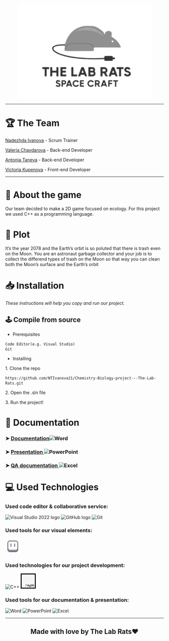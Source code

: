 <p align = "center">
  <img src="https://github.com/NTIvanova21/Chemistry-Biology-project---The-Lab-Rats/blob/main/Documentation/Images/logo.svg" width="425" text-align="center">
</p>


<hr>

# 🏆 The Team
<p><a href="https://github.com/NTIvanova21">Nadezhda Ivanova</a> - Scrum Trainer</p>
<p><a href="https://github.com/VDChavdarova21">Valeria Chavdarova</a> - Back-end Developer</p>
<p><a href="https://github.com/ATTaneva21">Antonia Taneva</a> - Back-end Developer</p>
<p><a href="https://github.com/VGKupenova21 ">Victoria Kupenova</a> - Front-end Developer</p>

<hr>

# 📖 About the game 

<p> Our team decided to make a 2D game focused on ecology. For this project we used  C++ as a programming language.</p>

# 🚀 Plot 
<p> It’s the year 2078 and the Earth’s orbit is so poluted that there is trash even on the Moon. You are an astronaut garbage collector and your job is to collect the differend types of trash on the Moon so that way you can clean both the Moon’s surface and the Earth’s orbit </p>



# 📥 Installation
<p><i>These instructions will help you copy and run our project.</i></p>

## 🕹️ Compile from source
- <p>Prerequisites</p>
```
Code Editor(e.g. Visual Studio)
Git
```

- <p>Installing<p>
<p>1. Clone the repo</p>

```
https://github.com/NTIvanova21/Chemistry-Biology-project---The-Lab-Rats.git
```
<p>2. Open the .sln file</p>
<p>3. Run the project!</p>

# 📄 Documentation
### ➤ <a href="https://github.com/NTIvanova21/Chemistry-Biology-project---The-Lab-Rats/blob/main/Documentation/Documentation.docx">Documentation</a><img src="https://cdn.worldvectorlogo.com/logos/word-1.svg" alt="Word" width="30" height="20"/> 
### ➤ <a href="https://github.com/NTIvanova21/Chemistry-Biology-project---The-Lab-Rats/blob/main/Documentation/Presentation.pptx">Presentation </a><img src="https://cdn.worldvectorlogo.com/logos/powerpoint-2.svg" alt="PowerPoint" width="30" height="20"/>
### ➤ <a href="https://github.com/NTIvanova21/Chemistry-Biology-project---The-Lab-Rats/blob/main/Documentation/QA_Documentation.xlsx">QA documentation </a><img src="https://cdn.worldvectorlogo.com/logos/excel-4.svg" alt="Excel" width="30" height="20"/>

# 💻 Used Technologies
### Used code editor & collaborative service: 
<p align="left">
  <p>
    <img src="https://cdn.worldvectorlogo.com/logos/visual-studio-2013.svg" alt="Visual Studio 2022 logo" width=48px>
    <img src="https://cdn.worldvectorlogo.com/logos/github-icon-1.svg" alt="GitHub logo" width=48px>
    <img src="https://cdn.worldvectorlogo.com/logos/git-bash.svg" alt="Git" width=48px>
  </p>
</p>

### Used tools for our visual elements:
<p align="left">
    <a href="https://www.aseprite.org/"><img src="https://github.com/NTIvanova21/Chemistry-Biology-project---The-Lab-Rats/blob/main/Documentation/Images/asesprite_logo.png" alt="Asesprite logo" width=48px/></a>
    
</p>

### Used technologies for our project development:
<p align="left">
    <p>
    <img src="https://seeklogo.com/images/C/c-logo-43CE78FF9C-seeklogo.com.png" alt="C++" width=48px>
    <img src="https://github.com/NTIvanova21/Chemistry-Biology-project---The-Lab-Rats/blob/main/Documentation/Images/Raylib.svg" alt = "Raylib" width = 48px>
    </p>
</p>

### Used tools for our documentation & presentation:
<p align="left">
    <p>
    <img src="https://cdn.worldvectorlogo.com/logos/word-1.svg" alt="Word" width=48px>
    <img src="https://cdn.worldvectorlogo.com/logos/powerpoint-2.svg" alt="PowerPoint" width=48px>
    <img src="https://cdn.worldvectorlogo.com/logos/excel-4.svg" alt="Excel" width=48px>
    </p>
</p>

<hr>

## <p align="center">Made with love by The Lab Rats❤️</p></h2>
